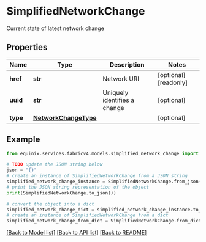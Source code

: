 # SimplifiedNetworkChange

Current state of latest network change

## Properties

Name | Type | Description | Notes
------------ | ------------- | ------------- | -------------
**href** | **str** | Network URI | [optional] [readonly] 
**uuid** | **str** | Uniquely identifies a change | [optional] 
**type** | [**NetworkChangeType**](NetworkChangeType.md) |  | [optional] 

## Example

```python
from equinix.services.fabricv4.models.simplified_network_change import SimplifiedNetworkChange

# TODO update the JSON string below
json = "{}"
# create an instance of SimplifiedNetworkChange from a JSON string
simplified_network_change_instance = SimplifiedNetworkChange.from_json(json)
# print the JSON string representation of the object
print(SimplifiedNetworkChange.to_json())

# convert the object into a dict
simplified_network_change_dict = simplified_network_change_instance.to_dict()
# create an instance of SimplifiedNetworkChange from a dict
simplified_network_change_from_dict = SimplifiedNetworkChange.from_dict(simplified_network_change_dict)
```
[[Back to Model list]](../README.md#documentation-for-models) [[Back to API list]](../README.md#documentation-for-api-endpoints) [[Back to README]](../README.md)


